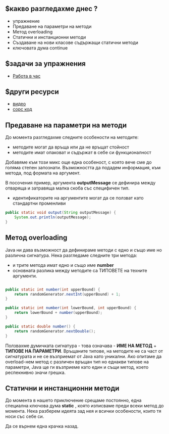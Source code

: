 ## $какво разгледахме днес ?
- упражнение
- Предаване на параметри на методи
- Метод overloading
- Статични и инстанционни методи
- Създаване на нови класове съдържащи статични методи
- ключовата дума continue

## $задачи за упражнения
- [Работа в час](https://github.com/mihail-petrov/netit-webdev-java/tree/master/2022-2023/%40semester_1/week-06-2/cw)


## $други ресурси
- [видео](https://drive.google.com/file/d/1aaZdCd3Uk_1wlH0mIpcYT9fock4Wn_mt/view?usp=sharing)
- [сорс код](https://github.com/mihail-petrov/netit-webdev-java/tree/master/2022-2023/%40semester_1/week-06-2/source)


## Предаване на параметри на методи
 До момента разгледахме следните особености на методите:
 - методите могат да връща или да не връщат стойност
 - методите имат опаковат и съдържат в себе си функционалност

Добавяме към този микс още една особеност, с която вече сме до голяма степен запознати. Възможността да подадем информация, към метода, под формата на аргумент.

В посочения пример, аргумента **outputMessage** се дефинира между отваряща и затравяща малка скоба със специфичен тип.
- идентификаторите на аргументите могат да се ползват като стандартни променливи

```java
public static void output(String outputMessage) {
    System.out.println(outputMessage);
}
```

## Метод overloading

Java ни дава възможност да дефинираме методи с едно и също име но различна сигнатура. Нека разгледаме следните три метода:
- и трите метода имат едно и също име **number**
- основната разлика между методите са ТИПОВЕТЕ на техните аргументи. 

```java

public static int number(int upperBound) {
    return randomGenerator.nextInt(upperBound) + 1;
}

public static int number(int lowerBound, int upperBound) {
    return lowerBound + number(upperBound);
}

public static double number() {
    return randomGenerator.nextDouble();
}

```

Ползвахме думичката сигнатура - това означава - **ИМЕ НА МЕТОД** + **ТИПОВЕ НА ПАРАМЕТРИ**. Връщаните типове, на методите не са част от сигнатурата и не се възприемат от Java като уникални. Ако опитаме да overload-нем метод с различен връщан тип но еднакви типове на параметри, Java ще ги възприеме като един и същи метод, което респекнивно значи грешка. 

## Статични и инстанционни методи

До момента в нашето приключение срещаме постоянно, една специална ключова дума **static** , която изписваме преди всеки метод до момента. Нека разберем идеята зад нея и всички особености, които тя носи със себе си. 

Да се върнем една крачка назад. 

```java
```